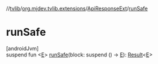//[tvlib](../../../index.md)/[org.mjdev.tvlib.extensions](../index.md)/[ApiResponseExt](index.md)/[runSafe](run-safe.md)

# runSafe

[androidJvm]\
suspend fun &lt;[E](run-safe.md)&gt; [runSafe](run-safe.md)(block: suspend () -&gt; [E](run-safe.md)): [Result](https://kotlinlang.org/api/latest/jvm/stdlib/kotlin/-result/index.html)&lt;[E](run-safe.md)&gt;
